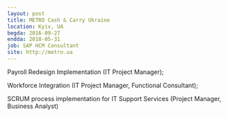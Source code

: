 ```yaml
---
layout: post
title: METRO Cash & Carry Ukraine
location: Kyiv, UA
begda: 2016-09-27
endda: 2018-05-31
job: SAP HCM Consultant
site: http://metro.ua
---
```

Payroll Redesign Implementation (IT Project Manager);

Workforce Integration (IT Project Manager, Functional Consultant);

SCRUM process implementation for IT Support Services (Project Manager, Business Analyst)